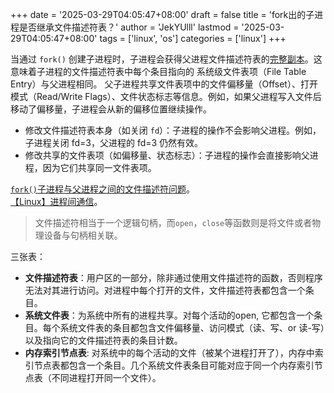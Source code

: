 +++
date = '2025-03-29T04:05:47+08:00'
draft = false
title = 'fork出的子进程是否继承文件描述符表？'
author = 'JekYUlll'
lastmod = '2025-03-29T04:05:47+08:00'
tags = ['linux', 'os']
categories = ['linux']
+++

当通过 `fork()` 创建子进程时，子进程会获得父进程文件描述符表的<u>完整副本</u>。这意味着子进程的文件描述符表中每个条目指向的 系统级文件表项（File Table Entry）与父进程相同。
父子进程共享文件表项中的文件偏移量（Offset）、打开模式（Read/Write Flags）、文件状态标志等信息。例如，如果父进程写入文件后移动了偏移量，子进程会从新的偏移位置继续操作。

- 修改文件描述符表本身（如关闭 `fd`）：子进程的操作不会影响父进程。例如，子进程关闭 fd=3，父进程的 fd=3 仍然有效。
- 修改共享的文件表项（如偏移量、状态标志）：子进程的操作会直接影响父进程，因为它们共享同一文件表项。

[`fork()`子进程与父进程之间的文件描述符问题](https://blog.csdn.net/DLUTBruceZhang/article/details/8802156)。  
[【Linux】进程间通信](https://blog.csdn.net/m0_73209194/article/details/130165449)。

> 文件描述符相当于一个逻辑句柄，而`open`，`close`等函数则是将文件或者物理设备与句柄相关联。

三张表：  
- **文件描述符表**：用户区的一部分，除非通过使用文件描述符的函数，否则程序无法对其进行访问。对进程中每个打开的文件，文件描述符表都包含一个条目。
- **系统文件表**：为系统中所有的进程共享。对每个活动的open, 它都包含一个条目。每个系统文件表的条目都包含文件偏移量、访问模式（读、写、or 读-写）以及指向它的文件描述符表的条目计数。
- **内存索引节点表**: 对系统中的每个活动的文件（被某个进程打开了），内存中索引节点表都包含一个条目。几个系统文件表条目可能对应于同一个内存索引节点表（不同进程打开同一个文件）。

